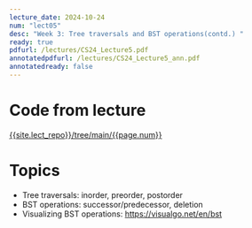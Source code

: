 ```yaml
---
lecture_date: 2024-10-24
num: "lect05"
desc: "Week 3: Tree traversals and BST operations(contd.) "
ready: true
pdfurl: /lectures/CS24_Lecture5.pdf
annotatedpdfurl: /lectures/CS24_Lecture5_ann.pdf
annotatedready: false
---
```


# Code from lecture
[{{site.lect_repo}}/tree/main/{{page.num}}]({{site.lect_repo}}/tree/main/{{page.num}})

# Topics
* Tree traversals: inorder, preorder, postorder
* BST operations: successor/predecessor, deletion
* Visualizing BST operations: <https://visualgo.net/en/bst>
